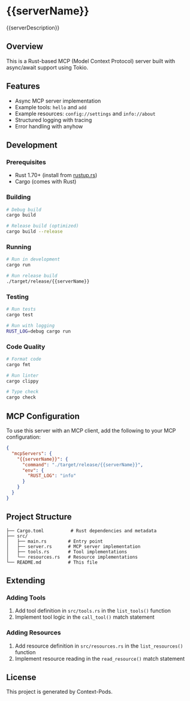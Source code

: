 # {{serverName}}

{{serverDescription}}

## Overview

This is a Rust-based MCP (Model Context Protocol) server built with async/await support using Tokio.

## Features

- Async MCP server implementation
- Example tools: `hello` and `add`
- Example resources: `config://settings` and `info://about`
- Structured logging with tracing
- Error handling with anyhow

## Development

### Prerequisites

- Rust 1.70+ (install from [rustup.rs](https://rustup.rs/))
- Cargo (comes with Rust)

### Building

```bash
# Debug build
cargo build

# Release build (optimized)
cargo build --release
```

### Running

```bash
# Run in development
cargo run

# Run release build
./target/release/{{serverName}}
```

### Testing

```bash
# Run tests
cargo test

# Run with logging
RUST_LOG=debug cargo run
```

### Code Quality

```bash
# Format code
cargo fmt

# Run linter
cargo clippy

# Type check
cargo check
```

## MCP Configuration

To use this server with an MCP client, add the following to your MCP configuration:

```json
{
  "mcpServers": {
    "{{serverName}}": {
      "command": "./target/release/{{serverName}}",
      "env": {
        "RUST_LOG": "info"
      }
    }
  }
}
```

## Project Structure

```
├── Cargo.toml          # Rust dependencies and metadata
├── src/
│   ├── main.rs        # Entry point
│   ├── server.rs      # MCP server implementation
│   ├── tools.rs       # Tool implementations
│   └── resources.rs   # Resource implementations
└── README.md          # This file
```

## Extending

### Adding Tools

1. Add tool definition in `src/tools.rs` in the `list_tools()` function
2. Implement tool logic in the `call_tool()` match statement

### Adding Resources

1. Add resource definition in `src/resources.rs` in the `list_resources()` function
2. Implement resource reading in the `read_resource()` match statement

## License

This project is generated by Context-Pods.
